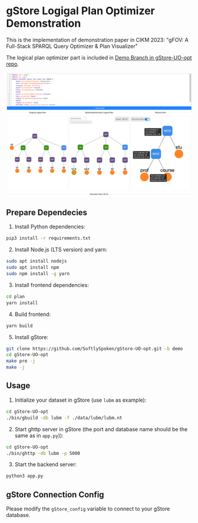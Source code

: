 # gStore Logigal Plan Optimizer Demonstration

This is the implementation of demonstration paper in CIKM 2023: "gFOV: A Full-Stack SPARQL Query Optimizer & Plan Visualizer"

The logical plan optimizer part is included in [Demo Branch in gStore-UO-opt repo](https://github.com/SoftlySpoken/gStore-UO-opt/tree/demo).

![Preview](/assets/screenshot.jpg)

## Prepare Dependecies

1. Install Python dependencies:

```bash
pip3 install -r requirements.txt
```

2. Install Node.js (LTS version) and yarn:

```bash
sudo apt install nodejs
sudo apt install npm
sudo npm install -g yarn
```

3. Install frontend dependencies:

```bash
cd plan
yarn install
```

4. Build frontend:

```bash
yarn build
```

5. Install gStore:

```bash
git clone https://github.com/SoftlySpoken/gStore-UO-opt.git -b demo
cd gStore-UO-opt
make pre -j
make -j
```


## Usage

1. Initialize your dataset in gStore (use `lubm` as example):

```bash
cd gStore-UO-opt
./bin/gbuild -db lubm -f ./data/lubm/lubm.nt
```

2. Start ghttp server in gStore (the port and database name should be the same as in `app.py`)):

```bash
cd gStore-UO-opt
./bin/ghttp -db lubm -p 5000
```

3. Start the backend server:

```bash
python3 app.py
```

## gStore Connection Config

Please modify the `gStore_config` variable to connect to your gStore database.

